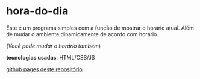 # hora-do-dia

Este é um programa simples com a função de mostrar o horário atual.
Além de mudar o ambiente dinamicamente de acordo com horário.

(*Você pode mudar o horário também*)

**tecnologias usadas**: HTML/CSS/JS

[github pages deste repositório](https://m1guelzinn.github.io/horario-do-dia/)
